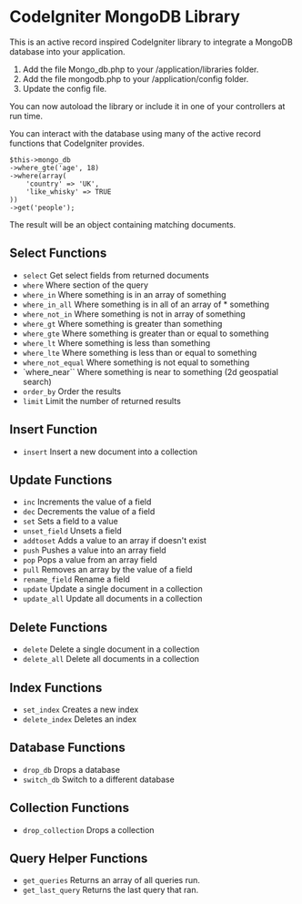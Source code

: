 # CodeIgniter MongoDB Library

This is an active record inspired CodeIgniter library to integrate a MongoDB database into your application.

1. Add the file Mongo_db.php to your /application/libraries folder.
2. Add the file mongodb.php to your /application/config folder.
3. Update the config file.

You can now autoload the library or include it in one of your controllers at run time.

You can interact with the database using many of the active record functions that CodeIgniter provides.

	$this->mongo_db
	->where_gte('age', 18)
	->where(array(
		'country' => 'UK',
		'like_whisky' => TRUE
	))
	->get('people');
	
The result will be an object containing matching documents.

## Select Functions

* `select`					Get select fields from returned documents
* `where`						Where section of the query
* `where_in`					Where something is in an array of something
* `where_in_all`			Where something is in all of an array of * something
* `where_not_in`			Where something is not in array of something
* `where_gt`					Where something is greater than something
* `where_gte`				Where something is greater than or equal to something
* `where_lt`					Where something is less than something
* `where_lte`				Where something is less than or equal to something
* `where_not_equal`		Where something is not equal to something
* `where_near``				Where something is near to something (2d geospatial search)
* `order_by`					Order the results
* `limit`						Limit the number of returned results

## Insert Function

* `insert`					Insert a new document into a collection

## Update Functions

* `inc`						Increments the value of a field
* `dec`						Decrements the value of a field
* `set`						Sets a field to a value
* `unset_field`				Unsets a field
* `addtoset`					Adds a value to an array if doesn't exist
* `push`						Pushes a value into an array field
* `pop`						Pops a value from an array field
* `pull`						Removes an array by the value of a field
* `rename_field`			Rename a field
* `update`					Update a single document in a collection
* `update_all`				Update all documents in a collection

## Delete Functions

* `delete`					Delete a single document in a collection
* `delete_all`				Delete all documents in a collection

## Index Functions

* `set_index`				Creates a new index
* `delete_index`			Deletes an index

## Database Functions

* `drop_db`					Drops a database
* `switch_db`				Switch to a different database

## Collection Functions

* `drop_collection`		Drops a collection

## Query Helper Functions

* `get_queries`		Returns an array of all queries run.
* `get_last_query`		Returns the last query that ran. 